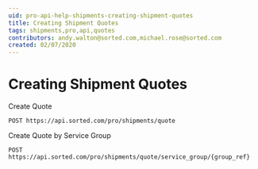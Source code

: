 ```yaml
---
uid: pro-api-help-shipments-creating-shipment-quotes
title: Creating Shipment Quotes
tags: shipments,pro,api,quotes
contributors: andy.walton@sorted.com,michael.rose@sorted.com
created: 02/07/2020
---
```


# Creating Shipment Quotes

Create Quote

`POST https://api.sorted.com/pro/shipments/quote`

Create Quote by Service Group

`POST https://api.sorted.com/pro/shipments/quote/service_group/{group_ref}`